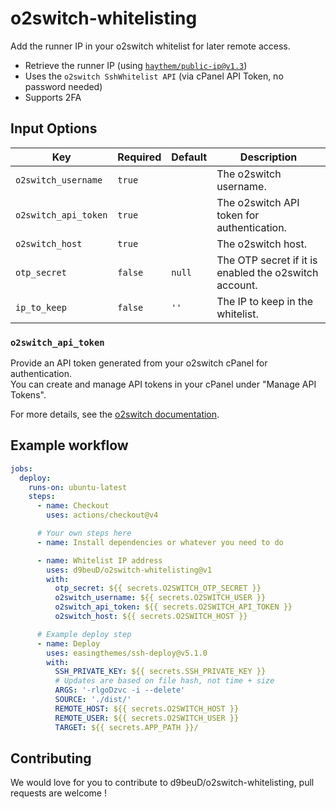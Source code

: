 # o2switch-whitelisting
Add the runner IP in your o2switch whitelist for later remote access.

- Retrieve the runner IP (using [`haythem/public-ip@v1.3`](https://github.com/haythem/public-ip))
- Uses the `o2switch SshWhitelist API` (via cPanel API Token, no password needed)
- Supports 2FA

## Input Options

| Key                 | Required | Default | Description            |
| ------------------- |--------- | ------- | ---------------------- |
| `o2switch_username` | `true`   |         | The o2switch username. |
| `o2switch_api_token`| `true`   |         | The o2switch API token for authentication. |
| `o2switch_host`     | `true`   |         | The o2switch host.     |
| `otp_secret`        | `false`  | `null`  | The OTP secret if it is enabled the o2switch account. |
| `ip_to_keep`        | `false`  | `''`    | The IP to keep in the whitelist. |

### `o2switch_api_token`

Provide an API token generated from your o2switch cPanel for authentication.  
You can create and manage API tokens in your cPanel under "Manage API Tokens".  

For more details, see the [o2switch documentation](https://faq.o2switch.fr/cpanel/securite/token-api-cpanel/).

## Example workflow

```yml
jobs:
  deploy:
    runs-on: ubuntu-latest
    steps:
      - name: Checkout
        uses: actions/checkout@v4

      # Your own steps here
      - name: Install dependencies or whatever you need to do

      - name: Whitelist IP address
        uses: d9beuD/o2switch-whitelisting@v1
        with:
          otp_secret: ${{ secrets.O2SWITCH_OTP_SECRET }}
          o2switch_username: ${{ secrets.O2SWITCH_USER }}
          o2switch_api_token: ${{ secrets.O2SWITCH_API_TOKEN }}
          o2switch_host: ${{ secrets.O2SWITCH_HOST }}

      # Example deploy step
      - name: Deploy
        uses: easingthemes/ssh-deploy@v5.1.0
        with:
          SSH_PRIVATE_KEY: ${{ secrets.SSH_PRIVATE_KEY }}
          # Updates are based on file hash, not time + size
          ARGS: '-rlgoDzvc -i --delete'
          SOURCE: './dist/'
          REMOTE_HOST: ${{ secrets.O2SWITCH_HOST }}
          REMOTE_USER: ${{ secrets.O2SWITCH_USER }}
          TARGET: ${{ secrets.APP_PATH }}/
```

## Contributing

We would love for you to contribute to d9beuD/o2switch-whitelisting, pull requests are welcome !
